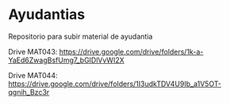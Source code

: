 # Ayudantias
Repositorio para subir material de ayudantia


Drive MAT043: https://drive.google.com/drive/folders/1k-a-YaEd6ZwagBsfUmg7_bGIDlVvWI2X


Drive MAT044: https://drive.google.com/drive/folders/1I3udkTDV4U9Ib_a1V5OT-qgnih_Bzc3r
